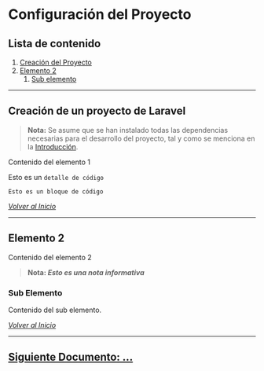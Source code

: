 # Configuración del Proyecto

## Lista de contenido

1. [Creación del Proyecto](#elemento-1)
1. [Elemento 2](#elemento-2)
    1. [Sub elemento](#sub-elemento)

***

## Creación de un proyecto de Laravel

> **Nota:** Se asume que se han instalado todas las dependencias necesarias para el desarrollo del proyecto, tal y como se menciona en la [Introducción][l1].



Contenido del elemento 1

Esto es un `detalle de código`

```lang
Esto es un bloque de código
```

[_Volver al Inicio_][inicio]
***

## Elemento 2

Contenido del elemento 2

> **Nota: _Esto es una nota informativa_**

### Sub Elemento

Contenido del sub elemento.

[_Volver al Inicio_][inicio]
***

## [Siguiente Documento: ...][siguiente]

[inicio]: #configuración-del-proyecto
[siguiente]: siguienteDoc.md
[l1]:README.md
